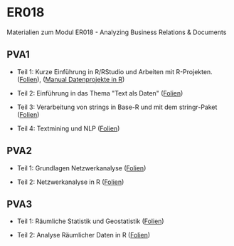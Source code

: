 # ER018

Materialien zum Modul ER018 - Analyzing Business Relations & Documents


## PVA1

* Teil 1: Kurze Einführung in R/RStudio und Arbeiten mit R-Projekten. ([Folien](https://ffhs-economicresearch.github.io/ER018/Rmd/PVA1/00_Intro_R_tidy.html)), ([Manual Datenprojekte in R](https://ffhs-economicresearch.github.io/ER018/Rmd/PVA1/04_DatenprojekteR.html#1))

* Teil 2: Einführung in das Thema "Text als Daten" ([Folien](https://ffhs-economicresearch.github.io/ER018/Rmd/PVA1/01_Intro_TextAsData.html))

* Teil 3: Verarbeitung von strings in Base-R und mit dem stringr-Paket ([Folien](https://ffhs-economicresearch.github.io/ER018/Rmd/PVA1/02_Intro_Strings.html))

* Teil 4: Textmining und NLP ([Folien](https://ffhs-economicresearch.github.io/ER018/Rmd/PVA1/03_Intro_TextminingNLP.html))

## PVA2

* Teil 1: Grundlagen Netzwerkanalyse ([Folien](https://ffhs-economicresearch.github.io/ER018/Rmd/PVA2/01_IntroSNA.html))

* Teil 2: Netzwerkanalyse in R ([Folien](https://ffhs-economicresearch.github.io/ER018/Rmd/PVA2/02_tidyNA.html))



## PVA3

* Teil 1: Räumliche Statistik und Geostatistik ([Folien](https://ffhs-economicresearch.github.io/ER018/Rmd/PVA3/01_Intro_SpatialStats.html))

* Teil 2: Analyse Räumlicher Daten in R ([Folien](https://ffhs-economicresearch.github.io/ER018/Rmd/PVA3/02_SpatialStats_in_R.html))
